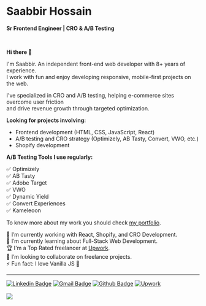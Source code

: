 # Saabbir Hossain
**Sr Frontend Engineer | CRO & A/B Testing**


<br />


**Hi there 👋**

I'm Saabbir. An independent front-end web developer with 8+ years of experience. <br />
I work with fun and enjoy developing responsive, mobile-first projects on the web. <br />

I've specialized in CRO and A/B testing, helping e-commerce sites overcome user friction <br />
and drive revenue growth through targeted optimization. <br />

**Looking for projects involving:**

- Frontend development (HTML, CSS, JavaScript, React)
- A/B testing and CRO strategy (Optimizely, AB Tasty, Convert, VWO, etc.)
- Shopify development

**A/B Testing Tools I use regularly:**

✅ Optimizely <br />
✅ AB Tasty <br />
✅ Adobe Target <br />
✅ VWO <br />
✅ Dynamic Yield <br />
✅ Convert Experiences <br />
✅ Kameleoon <br />

To know more about my work you should check [my portfolio](https://saabbir.github.io).

🔭 I’m currently working with React, Shopify, and CRO Development.<br />
🌱 I’m currently learning about Full-Stack Web Development.<br />
🏆 I'm a Top Rated freelancer at [Upwork](https://www.upwork.com/freelancers/~0125f9d541d9412fba).<br />
👯 I’m looking to collaborate on freelance projects.<br />
⚡ Fun fact: I love Vanilla JS :purple_heart:<br />

---

[![Linkedin Badge](https://img.shields.io/badge/-LinkedIn-blue?style=flat-square&logo=Linkedin&logoColor=white&link=https://www.linkedin.com/in/thesaabbir/)](https://www.linkedin.com/in/thesaabbir/)
[![Gmail Badge](https://img.shields.io/badge/-Gmail-c14438?style=flat-square&logo=Gmail&logoColor=white&link=mailto:thesaabbir@gmail.com)](mailto:thesaabbir@gmail.com)
[![Github Badge](https://img.shields.io/badge/-Portfolio-8a37db?style=flat-square&logo=Github&logoColor=white&link=https://saabbir.github.io)](https://saabbir.github.io)
[![Upwork](https://img.shields.io/badge/-Upwork-8a37db?style=flat-square&logo=Upwork&logoColor=white&color=green&link=https://www.upwork.com/o/profiles/users/~0125f9d541d9412fba/)](https://www.upwork.com/o/profiles/users/~0125f9d541d9412fba/)
<br><br>
![](https://komarev.com/ghpvc/?username=saabbir&color=ff69b4&style=flat-square)
